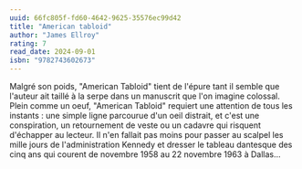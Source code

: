```yaml
---
uuid: 66fc805f-fd60-4642-9625-35576ec99d42
title: "American tabloid"
author: "James Ellroy"
rating: 7
read_date: 2024-09-01
isbn: "9782743602673"
---
```


Malgré son poids, "American Tabloid" tient de l'épure tant il semble que l'auteur ait taillé à la serpe dans un manuscrit que l'on imagine colossal. Plein comme un oeuf, "American Tabloid" requiert une attention de tous les instants : une simple ligne parcourue d'un oeil distrait, et c'est une conspiration, un retournement de veste ou un cadavre qui risquent d'échapper au lecteur. Il n'en fallait pas moins pour passer au scalpel les mille jours de l'administration Kennedy et dresser le tableau dantesque des cinq ans qui courent de novembre 1958 au 22 novembre 1963 à Dallas…